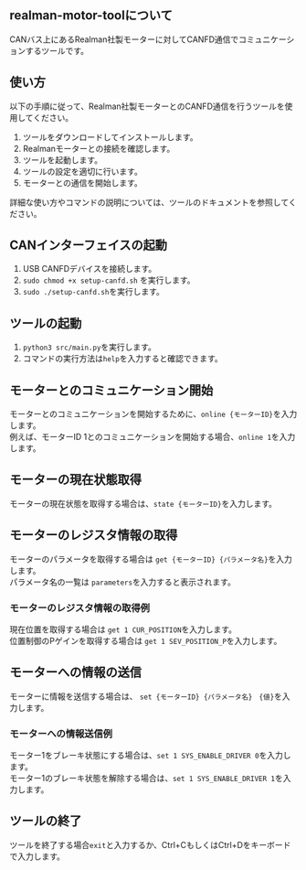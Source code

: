 ## realman-motor-toolについて

CANバス上にあるRealman社製モーターに対してCANFD通信でコミュニケーションするツールです。


## 使い方

以下の手順に従って、Realman社製モーターとのCANFD通信を行うツールを使用してください。

1. ツールをダウンロードしてインストールします。
2. Realmanモーターとの接続を確認します。
3. ツールを起動します。
4. ツールの設定を適切に行います。
5. モーターとの通信を開始します。

詳細な使い方やコマンドの説明については、ツールのドキュメントを参照してください。

## CANインターフェイスの起動

1. USB CANFDデバイスを接続します。
2. `sudo chmod +x setup-canfd.sh` を実行します。
3. `sudo ./setup-canfd.sh`を実行します。


## ツールの起動

1. `python3 src/main.py`を実行します。
2. コマンドの実行方法は`help`を入力すると確認できます。


## モーターとのコミュニケーション開始

モーターとのコミュニケーションを開始するために、`online {モーターID}`を入力します。  
例えば、モーターID 1とのコミュニケーションを開始する場合、`online 1`を入力します。  


## モーターの現在状態取得

モーターの現在状態を取得する場合は、`state {モーターID}`を入力します。

## モーターのレジスタ情報の取得

モーターのパラメータを取得する場合は `get {モーターID} {パラメータ名}`を入力します。  
パラメータ名の一覧は `parameters`を入力すると表示されます。  

### モーターのレジスタ情報の取得例

現在位置を取得する場合は `get 1 CUR_POSITION`を入力します。  
位置制御のPゲインを取得する場合は `get 1 SEV_POSITION_P`を入力します。


## モーターへの情報の送信

モーターに情報を送信する場合は、 `set {モーターID} {パラメータ名}　{値}`を入力します。

### モーターへの情報送信例

モーター1をブレーキ状態にする場合は、`set 1 SYS_ENABLE_DRIVER 0`を入力します。  
モーター1のブレーキ状態を解除する場合は、`set 1 SYS_ENABLE_DRIVER 1`を入力します。


## ツールの終了

ツールを終了する場合`exit`と入力するか、Ctrl+CもしくはCtrl+Dをキーボードで入力します。